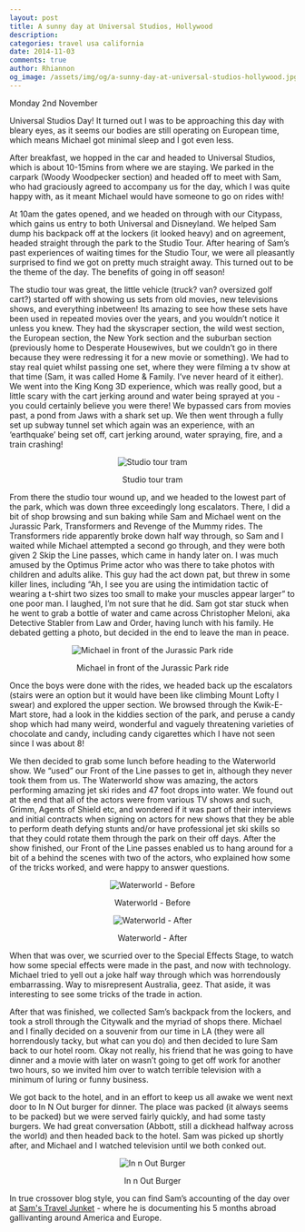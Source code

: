 ```yaml
---
layout: post
title: A sunny day at Universal Studios, Hollywood
description:
categories: travel usa california
date: 2014-11-03
comments: true
author: Rhiannon
og_image: /assets/img/og/a-sunny-day-at-universal-studios-hollywood.jpg
---
```

Monday 2nd November

Universal Studios Day! It turned out I was to be approaching this day with bleary eyes, as it seems our bodies are still operating on European time, which means Michael got minimal sleep and I got even less.

After breakfast, we hopped in the car and headed to Universal Studios, which is about 10-15mins from where we are staying. We parked in the carpark (Woody Woodpecker section) and headed off to meet with Sam, who had graciously agreed to accompany us for the day, which I was quite happy with, as it meant Michael would have someone to go on rides with!

At 10am the gates opened, and we headed on through with our Citypass, which gains us entry to both Universal and Disneyland. We helped Sam dump his backpack off at the lockers (it looked heavy) and on agreement, headed straight through the park to the Studio Tour. After hearing of Sam’s past experiences of waiting times for the Studio Tour, we were all pleasantly surprised to find we got on pretty much straight away. This turned out to be the theme of the day. The benefits of going in off season!

The studio tour was great, the little vehicle (truck? van? oversized golf cart?) started off with showing us sets from old movies, new televisions shows, and everything inbetween! Its amazing to see how these sets have been used in repeated movies over the years, and you wouldn’t notice it unless you knew. They had the skyscraper section, the wild west section, the European section, the New York section and the suburban section (previously home to Desperate Housewives, but we couldn’t go in there because they were redressing it for a new movie or something). We had to stay real quiet whilst passing one set, where they were filming a tv show at that time (Sam, it was called Home & Family. I’ve never heard of it either). We went into the King Kong 3D experience, which was really good, but a little scary with the cart jerking around and water being sprayed at you - you could certainly believe you were there! We bypassed cars from movies past, a pond from Jaws with a shark set up. We then went through a fully set up subway tunnel set which again was an experience, with an ‘earthquake’ being set off, cart jerking around, water spraying, fire, and a train crashing!

<div style="margin-bottom: 10px; text-align: center;">
    <img src="/assets/img/blog/studio_tour_tram.jpg" alt="Studio tour tram" />
    <p>Studio tour tram</p>
</div>

From there the studio tour wound up, and we headed to the lowest part of the park, which was down three exceedingly long escalators. There, I did a bit of shop browsing and sun baking while Sam and Michael went on the Jurassic Park, Transformers and Revenge of the Mummy rides. The Transformers ride apparently broke down half way through, so Sam and I waited while Michael attempted a second go through, and they were both given 2 Skip the Line passes, which came in handy later on. I was much amused by the Optimus Prime actor who was there to take photos with children and adults alike. This guy had the act down pat, but threw in some killer lines, including “Ah, I see you are using the intimidation tactic of wearing a t-shirt two sizes too small to make your muscles appear larger” to one poor man. I laughed, I’m not sure that he did. Sam got star stuck when he went to grab a bottle of water and came across Christopher Meloni, aka Detective Stabler from Law and Order, having lunch with his family. He debated getting a photo, but decided in the end to leave the man in peace.

<div style="margin-bottom: 10px; text-align: center;">
    <img src="/assets/img/blog/michael_jurassic_park_ride.jpg" alt="Michael in front of the Jurassic Park ride" />
    <p>Michael in front of the Jurassic Park ride</p>
</div>

Once the boys were done with the rides, we headed back up the escalators (stairs were an option but it would have been like climbing Mount Lofty I swear) and explored the upper section. We browsed through the Kwik-E-Mart store, had a look in the kiddies section of the park, and peruse a candy shop which had many weird, wonderful and vaguely threatening varieties of chocolate and candy, including candy cigarettes which I have not seen since I was about 8!

We then decided to grab some lunch before heading to the Waterworld show. We “used” our Front of the Line passes to get in, although they never took them from us. The Waterworld show was amazing, the actors performing amazing jet ski rides and 47 foot drops into water. We found out at the end that all of the actors were from various TV shows and such, Grimm, Agents of Shield etc, and wondered if it was part of their interviews and initial contracts when signing on actors for new shows that they be able to perform death defying stunts and/or have professional jet ski skills so that they could rotate them through the park on their off days. After the show finished, our Front of the Line passes enabled us to hang around for a bit of a behind the scenes with two of the actors, who explained how some of the tricks worked, and were happy to answer questions.

<div style="margin-bottom: 10px; text-align: center;">
    <img src="/assets/img/blog/waterworld_before.jpg" alt="Waterworld - Before" />
    <p>Waterworld - Before</p>
</div>

<div style="margin-bottom: 10px; text-align: center;">
    <img src="/assets/img/blog/waterworld_after.jpg" alt="Waterworld - After" />
    <p>Waterworld - After</p>
</div>

When that was over, we scurried over to the Special Effects Stage, to watch how some special effects were made in the past, and now with technology. Michael tried to yell out a joke half way through which was horrendously embarrassing. Way to misrepresent Australia, geez. That aside, it was interesting to see some tricks of the trade in action.

After that was finished, we collected Sam’s backpack from the lockers, and took a stroll through the Citywalk and the myriad of shops there. Michael and I finally decided on a souvenir from our time in LA (they were all horrendously tacky, but what can you do) and then decided to lure Sam back to our hotel room. Okay not really, his friend that he was going to have dinner and a movie with later on wasn’t going to get off work for another two hours, so we invited him over to watch terrible television with a minimum of luring or funny business.

We got back to the hotel, and in an effort to keep us all awake we went next door to In N Out burger for dinner. The place was packed (it always seems to be packed) but we were served fairly quickly, and had some tasty burgers. We had great conversation (Abbott, still a dickhead halfway across the world) and then headed back to the hotel. Sam was picked up shortly after, and Michael and I watched television until we both conked out.

<div style="margin-bottom: 10px; text-align: center;">
    <img src="/assets/img/blog/in_n_out_burger.jpg" alt="In n Out Burger" />
    <p>In n Out Burger</p>
</div>

In true crossover blog style, you can find Sam’s accounting of the day over at [Sam's Travel Junket](http://samstraveljunket.blogspot.com) - where he is documenting his 5 months abroad gallivanting around America and Europe.